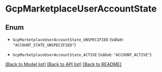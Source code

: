 # GcpMarketplaceUserAccountState

## Enum


* `GcpMarketplaceUserAccountState_UNSPECIFIED` (value: `"ACCOUNT_STATE_UNSPECIFIED"`)

* `GcpMarketplaceUserAccountState_ACTIVE` (value: `"ACCOUNT_ACTIVE"`)


[[Back to Model list]](../README.md#documentation-for-models) [[Back to API list]](../README.md#documentation-for-api-endpoints) [[Back to README]](../README.md)


